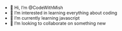 - 👋 Hi, I’m @CodeWithMish
- 👀 I’m interested in learning everything about coding
- 🌱 I’m currently learning javascript
- 💞️ I’m looking to collaborate on something new
<!---
CodeWithMish/CodeWithMish is a ✨ special ✨ repository because its `README.md` (this file) appears on your GitHub profile.
You can click the Preview link to take a look at your changes.
--->
